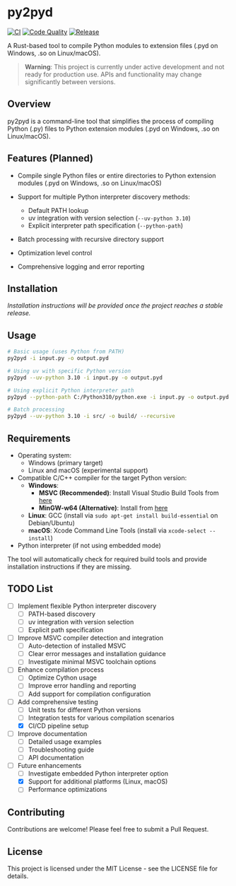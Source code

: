 # py2pyd

[![CI](https://github.com/loonghao/py2pyd/actions/workflows/ci.yml/badge.svg)](https://github.com/loonghao/py2pyd/actions/workflows/ci.yml)
[![Code Quality](https://github.com/loonghao/py2pyd/actions/workflows/code-quality.yml/badge.svg)](https://github.com/loonghao/py2pyd/actions/workflows/code-quality.yml)
[![Release](https://github.com/loonghao/py2pyd/actions/workflows/release.yml/badge.svg)](https://github.com/loonghao/py2pyd/actions/workflows/release.yml)

A Rust-based tool to compile Python modules to extension files (.pyd on Windows, .so on Linux/macOS).

> **Warning**: This project is currently under active development and not ready for production use. APIs and functionality may change significantly between versions.

## Overview

py2pyd is a command-line tool that simplifies the process of compiling Python (.py) files to Python extension modules (.pyd on Windows, .so on Linux/macOS).

## Features (Planned)

- Compile single Python files or entire directories to Python extension modules (.pyd on Windows, .so on Linux/macOS)
- Support for multiple Python interpreter discovery methods:
  - Default PATH lookup
  - uv integration with version selection (`--uv-python 3.10`)
  - Explicit interpreter path specification (`--python-path`)
- Batch processing with recursive directory support
- Optimization level control

- Comprehensive logging and error reporting

## Installation

*Installation instructions will be provided once the project reaches a stable release.*

## Usage

```bash
# Basic usage (uses Python from PATH)
py2pyd -i input.py -o output.pyd

# Using uv with specific Python version
py2pyd --uv-python 3.10 -i input.py -o output.pyd

# Using explicit Python interpreter path
py2pyd --python-path C:/Python310/python.exe -i input.py -o output.pyd

# Batch processing
py2pyd --uv-python 3.10 -i src/ -o build/ --recursive
```

## Requirements

- Operating system:
  - Windows (primary target)
  - Linux and macOS (experimental support)
- Compatible C/C++ compiler for the target Python version:
  - **Windows**:
    - **MSVC (Recommended)**: Install Visual Studio Build Tools from [here](https://visualstudio.microsoft.com/visual-cpp-build-tools/)
    - **MinGW-w64 (Alternative)**: Install from [here](https://www.mingw-w64.org/downloads/)
  - **Linux**: GCC (install via `sudo apt-get install build-essential` on Debian/Ubuntu)
  - **macOS**: Xcode Command Line Tools (install via `xcode-select --install`)
- Python interpreter (if not using embedded mode)

The tool will automatically check for required build tools and provide installation instructions if they are missing.

## TODO List

- [ ] Implement flexible Python interpreter discovery
  - [ ] PATH-based discovery
  - [ ] uv integration with version selection
  - [ ] Explicit path specification
- [ ] Improve MSVC compiler detection and integration
  - [ ] Auto-detection of installed MSVC
  - [ ] Clear error messages and installation guidance
  - [ ] Investigate minimal MSVC toolchain options
- [ ] Enhance compilation process
  - [ ] Optimize Cython usage
  - [ ] Improve error handling and reporting
  - [ ] Add support for compilation configuration
- [ ] Add comprehensive testing
  - [ ] Unit tests for different Python versions
  - [ ] Integration tests for various compilation scenarios
  - [x] CI/CD pipeline setup
- [ ] Improve documentation
  - [ ] Detailed usage examples
  - [ ] Troubleshooting guide
  - [ ] API documentation
- [ ] Future enhancements
  - [ ] Investigate embedded Python interpreter option
  - [x] Support for additional platforms (Linux, macOS)
  - [ ] Performance optimizations

## Contributing

Contributions are welcome! Please feel free to submit a Pull Request.

## License

This project is licensed under the MIT License - see the LICENSE file for details.
